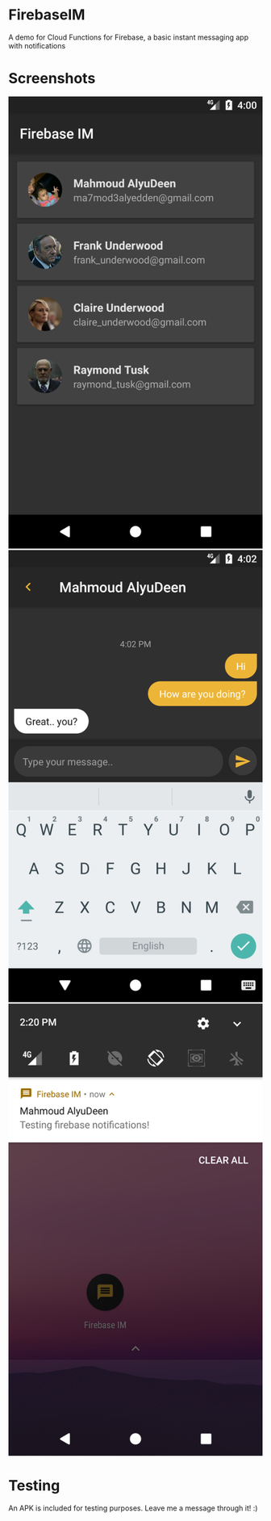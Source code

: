 # FirebaseIM
A demo for Cloud Functions for Firebase, a basic instant messaging app with notifications
# Screenshots
![](./screenshots/users.png)
![](./screenshots/thread.png)
![](./screenshots/notification.png)
# Testing
An APK is included for testing purposes.
Leave me a message through it! :)
